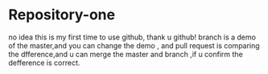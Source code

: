 # Repository-one
no idea
this is my  first time  to use github, thank u github!
branch is a demo of the master,and you can change the demo , and pull request is comparing the dfference,and u can merge the master and branch ,if u confirm the defference is correct. 
